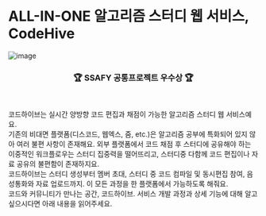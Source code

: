 # ALL-IN-ONE 알고리즘 스터디 웹 서비스, CodeHive  

![image](https://blog.kakaocdn.net/dn/bk0eft/btssaCd9QIF/1a3LzQJBwfHFSQEccr1hYK/img.png)

<div align="center">
<h3>🏆 SSAFY 공통프로젝트 우수상 🏆</h3> 
</div>
<br>

코드하이브는 실시간 양방향 코드 편집과 채점이 가능한 알고리즘 스터디 웹 서비스예요. <br>
기존의 비대면 플랫폼(디스코드, 웹엑스, 줌, etc.)은 알고리즘 공부에 특화되어 있지 않아 여러 불편 사항이 존재해요. 외부 플랫폼에서 코드 채점 후 스터디에 공유해야 하는 이중적인 워크플로우는 스터디 집중력을 떨어뜨리고, 스터디중 다함께 코드 편집이나 자료 공유의 불편함이 존재하지요.
<br> 코드하이브는 스터디 생성부터 멤버 초대, 스터디 중 코드 컴파일 및 동시편집 참여, 음성통화와 자료 업로드까지. 이 모든 과정을 한 플랫폼에서 가능하도록 해줘요. 
<br> 코드와 커뮤니티가 만나는 공간, 코드하이브. 서비스 개발 과정과 상세 기능에 대해 알고 싶으시다면 아래 내용을 읽어주세요.
